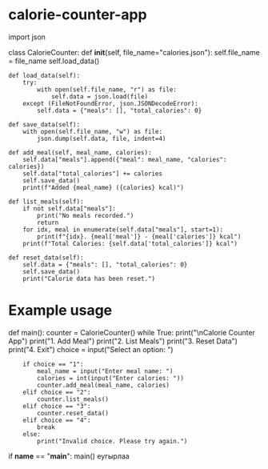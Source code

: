 # calorie-counter-app
import json

class CalorieCounter:
    def __init__(self, file_name="calories.json"):
        self.file_name = file_name
        self.load_data()

    def load_data(self):
        try:
            with open(self.file_name, "r") as file:
                self.data = json.load(file)
        except (FileNotFoundError, json.JSONDecodeError):
            self.data = {"meals": [], "total_calories": 0}

    def save_data(self):
        with open(self.file_name, "w") as file:
            json.dump(self.data, file, indent=4)

    def add_meal(self, meal_name, calories):
        self.data["meals"].append({"meal": meal_name, "calories": calories})
        self.data["total_calories"] += calories
        self.save_data()
        print(f"Added {meal_name} ({calories} kcal)")

    def list_meals(self):
        if not self.data["meals"]:
            print("No meals recorded.")
            return
        for idx, meal in enumerate(self.data["meals"], start=1):
            print(f"{idx}. {meal['meal']} - {meal['calories']} kcal")
        print(f"Total Calories: {self.data['total_calories']} kcal")

    def reset_data(self):
        self.data = {"meals": [], "total_calories": 0}
        self.save_data()
        print("Calorie data has been reset.")

# Example usage
def main():
    counter = CalorieCounter()
    while True:
        print("\nCalorie Counter App")
        print("1. Add Meal")
        print("2. List Meals")
        print("3. Reset Data")
        print("4. Exit")
        choice = input("Select an option: ")
        
        if choice == "1":
            meal_name = input("Enter meal name: ")
            calories = int(input("Enter calories: "))
            counter.add_meal(meal_name, calories)
        elif choice == "2":
            counter.list_meals()
        elif choice == "3":
            counter.reset_data()
        elif choice == "4":
            break
        else:
            print("Invalid choice. Please try again.")

if __name__ == "__main__":
    main()
еугырлаа
